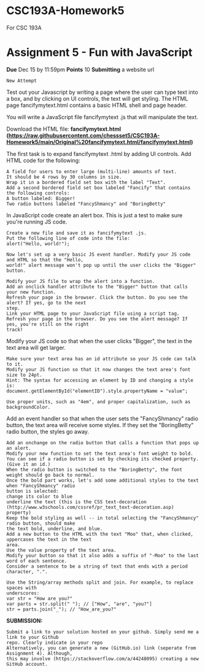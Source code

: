 # CSC193A-Homework5

For CSC 193A

# Assignment 5 - Fun with JavaScript

**Due** Dec 15 by 11:59pm **Points** 10 **Submitting** a website url

```
New Attempt
```

Test out your Javascript by writing a page where the user can type text into a box, and by clicking on UI
controls, the text will get styling. The HTML page fancifymytext.html contains a basic HTML shell and
page header.

You will write a JavaScript file fancifymytext .js that will manipulate the text.

Download the HTML file: **fancifymytext.html
(https://raw.githubusercontent.com/chessset5/CSC193A-Homework5/main/Original%20fancifymytext.html/fancifymytext.html)**

The first task is to expand fancifymytext .html by adding UI controls. Add HTML code for the following:

```
A field for users to enter large (multi-line) amounts of text.
It should be 4 rows by 30 columns in size.
Wrap it in a bordered field set box with the label "Text".
Add a second bordered field set box labeled "Fancify" that contains the following controls:
A button labeled: Bigger!
Two radio buttons labeled "FancyShmancy" and "BoringBetty"
```

In JavaScript code create an alert box. This is just a test to make sure you're running JS code.

```
Create a new file and save it as fancifymytext .js.
Put the following line of code into the file:
alert("Hello, world!");
```

```
Now let's set up a very basic JS event handler. Modify your JS code and HTML so that the "Hello,
world!" alert message won't pop up until the user clicks the "Bigger" button.
```

```
Modify your JS file to wrap the alert into a function.
Add an onclick handler attribute to the "Bigger" button that calls your new function.
Refresh your page in the browser. Click the button. Do you see the alert? If yes, go to the next
step.
Link your HTML page to your JavaScript file using a script tag.
Refresh your page in the browser. Do you see the alert message? If yes, you're still on the right
track!
```

Modify your JS code so that when the user clicks "Bigger", the text in the text area will get larger.

```
Make sure your text area has an id attribute so your JS code can talk to it.
Modify your JS function so that it now changes the text area's font size to 24pt.
Hint: The syntax for accessing an element by ID and changing a style is:
document.getElementById("elementID").style.propertyName = "value";
```

```
Use proper units, such as "4em", and proper capitalization, such as backgroundColor.
```

Add an event handler so that when the user sets the "FancyShmancy" radio button, the text area will
receive some styles. If they set the "BoringBetty" radio button, the styles go away.

```
Add an onchange on the radio button that calls a function that pops up an alert.
Modify your new function to set the text area's font weight to bold.
You can see if a radio button is set by checking its checked property. (Give it an id.)
When the radio button is switched to the "BoringBetty", the font weight should go back to normal.
Once the bold part works, let's add some additional styles to the text when "FancyShmancy" radio
button is selected:
change its color to blue
underline the text (this is the CSS text-decoration
(http://www.w3schools.com/cssref/pr_text_text-decoration.asp) property)
Keep the bold styling as well -- in total selecting the "FancyShmancy" radio button, should make
the text bold, underline, and blue.
Add a new button to the HTML with the text "Moo" that, when clicked, uppercases the text in the text
area.
Use the value property of the text area.
Modify your button so that it also adds a suffix of "-Moo" to the last word of each sentence.
Consider a sentence to be a string of text that ends with a period character, ".".
```

```
Use the String/array methods split and join. For example, to replace spaces with
underscores:
var str = "How are you?"
var parts = str.split(" "); // ["How", "are", "you?"]
str = parts.join("_"); // "How_are_you?"
```

**SUBMISSION:**

```
Submit a link to your solution hosted on your github. Simply send me a link to your Github
repo. Clearly indicate in your repo
Alternatively, you can generate a new (GitHub.io) link (seperate from Assignment 4). Although,
this may involve (https://stackoverflow.com/a/44248095) creating a new GitHub account.
```
